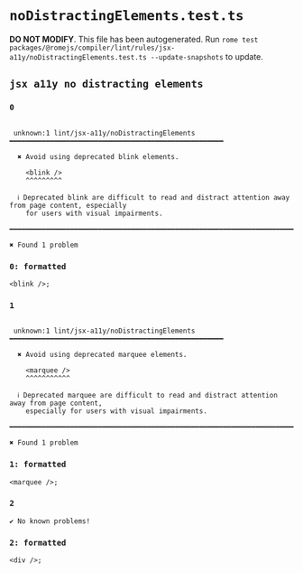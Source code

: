 # `noDistractingElements.test.ts`

**DO NOT MODIFY**. This file has been autogenerated. Run `rome test packages/@romejs/compiler/lint/rules/jsx-a11y/noDistractingElements.test.ts --update-snapshots` to update.

## `jsx a11y no distracting elements`

### `0`

```

 unknown:1 lint/jsx-a11y/noDistractingElements ━━━━━━━━━━━━━━━━━━━━━━━━━━━━━━━━━━━━━━━━━━━━━━━━━━━━━

  ✖ Avoid using deprecated blink elements.

    <blink />
    ^^^^^^^^^

  ℹ Deprecated blink are difficult to read and distract attention away from page content, especially
    for users with visual impairments.

━━━━━━━━━━━━━━━━━━━━━━━━━━━━━━━━━━━━━━━━━━━━━━━━━━━━━━━━━━━━━━━━━━━━━━━━━━━━━━━━━━━━━━━━━━━━━━━━━━━━

✖ Found 1 problem

```

### `0: formatted`

```
<blink />;

```

### `1`

```

 unknown:1 lint/jsx-a11y/noDistractingElements ━━━━━━━━━━━━━━━━━━━━━━━━━━━━━━━━━━━━━━━━━━━━━━━━━━━━━

  ✖ Avoid using deprecated marquee elements.

    <marquee />
    ^^^^^^^^^^^

  ℹ Deprecated marquee are difficult to read and distract attention away from page content,
    especially for users with visual impairments.

━━━━━━━━━━━━━━━━━━━━━━━━━━━━━━━━━━━━━━━━━━━━━━━━━━━━━━━━━━━━━━━━━━━━━━━━━━━━━━━━━━━━━━━━━━━━━━━━━━━━

✖ Found 1 problem

```

### `1: formatted`

```
<marquee />;

```

### `2`

```
✔ No known problems!

```

### `2: formatted`

```
<div />;

```
